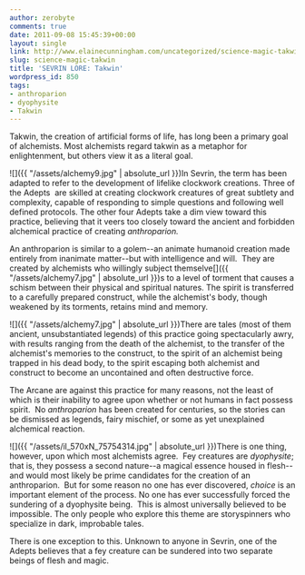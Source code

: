 ```yaml
---
author: zerobyte
comments: true
date: 2011-09-08 15:45:39+00:00
layout: single
link: http://www.elainecunningham.com/uncategorized/science-magic-takwin/
slug: science-magic-takwin
title: 'SEVRIN LORE: Takwin'
wordpress_id: 850
tags:
- anthroparion
- dyophysite
- Takwin
---
```


Takwin, the creation of artificial forms of life, has long been a primary goal of alchemists. Most alchemists regard takwin as a metaphor for enlightenment, but others view it as a literal goal.

![]({{ "/assets/alchemy9.jpg" | absolute_url }})In Sevrin, the term has been adapted to refer to the development of lifelike clockwork creations. Three of the Adepts  are skilled at creating clockwork creatures of great subtlety and complexity, capable of responding to simple questions and following well defined protocols. The other four Adepts take a dim view toward this practice, believing that it veers too closely toward the ancient and forbidden alchemical practice of creating _anthroparion._

An anthroparion is similar to a golem--an animate humanoid creation made entirely from inanimate matter--but with intelligence and will.  They are created by alchemists who willingly subject themselve[]({{ "/assets/alchemy7.jpg" | absolute_url }})s to a level of torment that causes a schism between their physical and spiritual natures. The spirit is transferred to a carefully prepared construct, while the alchemist's body, though weakened by its torments, retains mind and memory.

![]({{ "/assets/alchemy7.jpg" | absolute_url }})There are tales (most of them ancient, unsubstantiated legends) of this practice going spectacularly awry, with results ranging from the death of the alchemist, to the transfer of the alchemist's memories to the construct, to the spirit of an alchemist being trapped in his dead body, to the spirit escaping both alchemist and construct to become an uncontained and often destructive force.

The Arcane are against this practice for many reasons, not the least of which is their inability to agree upon whether or not humans in fact possess spirit.  No _anthroparion_ has been created for centuries, so the stories can be dismissed as legends, fairy mischief, or some as yet unexplained alchemical reaction.

![]({{ "/assets/il_570xN_75754314.jpg" | absolute_url }})There is one thing, however, upon which most alchemists agree.  Fey creatures are _dyophysite_; that is, they possess a second nature--a magical essence housed in flesh--and would most likely be prime candidates for the creation of an anthroparion.  But for some reason no one has ever discovered, _choice_ is an important element of the process. No one has ever successfully forced the sundering of a dyophysite being.  This is almost universally believed to be impossible. The only people who explore this theme are storyspinners who specialize in dark, improbable tales.

There is one exception to this. Unknown to anyone in Sevrin, one of the Adepts believes that a fey creature can be sundered into two separate beings of flesh and magic.
